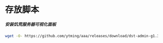 # 存放脚本

##### 安装饥荒服务器可视化面板
```bash
wget -O- https://github.com/ytming/aaa/releases/download/dst-admin-g1.3.1/install_jihuang_server.sh | bash
```
